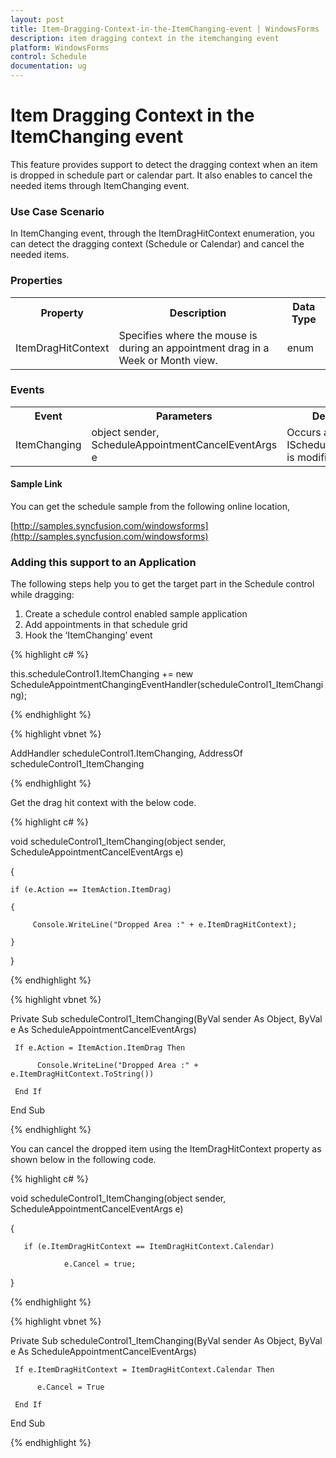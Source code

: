 ```yaml
---
layout: post
title: Item-Dragging-Context-in-the-ItemChanging-event | WindowsForms | Syncfusion
description: item dragging context in the itemchanging event
platform: WindowsForms
control: Schedule
documentation: ug
---
```


# Item Dragging Context in the ItemChanging event

This feature provides support to detect the dragging context when an item is dropped in schedule part or calendar part. It also enables to cancel the needed items through ItemChanging event.

### Use Case Scenario

In ItemChanging event, through the ItemDragHitContext enumeration, you can detect the dragging context (Schedule or Calendar) and cancel the needed items.

### Properties

<table>
<tr>
<th>
Property </th><th>
Description </th><th>
Data Type </th></tr>
<tr>
<td>
ItemDragHitContext</td><td>
Specifies where the mouse is during an appointment drag in a Week or Month view.</td><td>
enum</td></tr>
</table>

### Events

<table>
<tr>
<th>
Event</th><th>
Parameters</th><th>
Description</th></tr>
<tr>
<td>
ItemChanging</td><td>
object sender, ScheduleAppointmentCancelEventArgs e</td><td>
Occurs after an IScheduleAppointment is modified</td></tr>
</table>

#### Sample Link

You can get the schedule sample from the following online location,

[http://samples.syncfusion.com/windowsforms](http://samples.syncfusion.com/windowsforms)

### Adding this support to an Application

The following steps help you to get the target part in the Schedule control while dragging:

1. Create a schedule control enabled sample application
2. Add appointments in that schedule grid
3. Hook the ‘ItemChanging’ event

{% highlight c# %}

this.scheduleControl1.ItemChanging += new ScheduleAppointmentChangingEventHandler(scheduleControl1_ItemChanging);

{% endhighlight %}

{% highlight vbnet %}

AddHandler scheduleControl1.ItemChanging, AddressOf scheduleControl1_ItemChanging

{% endhighlight %}


Get the drag hit context with the below code.

{% highlight c# %}

void scheduleControl1_ItemChanging(object sender, ScheduleAppointmentCancelEventArgs e)

{

    if (e.Action == ItemAction.ItemDrag)

    {

         Console.WriteLine("Dropped Area :" + e.ItemDragHitContext);

    }

}

{% endhighlight %}

{% highlight vbnet %}

Private Sub scheduleControl1_ItemChanging(ByVal sender As Object, ByVal e As ScheduleAppointmentCancelEventArgs)

     If e.Action = ItemAction.ItemDrag Then

          Console.WriteLine("Dropped Area :" + e.ItemDragHitContext.ToString())

     End If

End Sub

{% endhighlight %}


You can cancel the dropped item using the ItemDragHitContext property as shown below in the following code.

{% highlight c# %}

void scheduleControl1_ItemChanging(object sender, ScheduleAppointmentCancelEventArgs e)

{

       if (e.ItemDragHitContext == ItemDragHitContext.Calendar)

                e.Cancel = true;

}

{% endhighlight %}

{% highlight vbnet %}

Private Sub scheduleControl1_ItemChanging(ByVal sender As Object, ByVal e As ScheduleAppointmentCancelEventArgs)

     If e.ItemDragHitContext = ItemDragHitContext.Calendar Then

          e.Cancel = True

     End If

End Sub

{% endhighlight %}